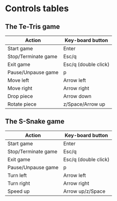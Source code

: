 # Controls tables

## The Te-Tris game

|Action|Key-board button|
|---|---|
|Start game|Enter|
|Stop/Terminate game|Esc/q|
|Exit game|Esc/q (double click)|
|Pause/Unpause game|p|
|Move left|Arrow left|
|Move right|Arrow right|
|Drop piece|Arrow down|
|Rotate piece|z/Space/Arrow up|

## The S-Snake game

|Action|Key-board button|
|---|---|
|Start game|Enter|
|Stop/Terminate game|Esc/q|
|Exit game|Esc/q (double click)|
|Pause/Unpause game|p|
|Turn left|Arrow left|
|Turn right|Arrow right|
|Speed up|Arrow up/z/Space|